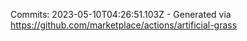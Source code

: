 Commits: 2023-05-10T04:26:51.103Z - Generated via https://github.com/marketplace/actions/artificial-grass
<br>
